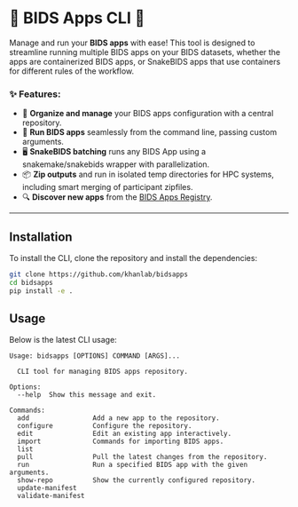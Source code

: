 # 🧠 BIDS Apps CLI 🚀

Manage and run your **BIDS apps** with ease! This tool is designed to streamline running multiple BIDS apps on your BIDS datasets, 
whether the apps are containerized BIDS apps, or SnakeBIDS apps that use containers for different rules of the workflow. 

### ✨ Features:
- 📂 **Organize and manage** your BIDS apps configuration with a central repository.
- 🏃 **Run BIDS apps** seamlessly from the command line, passing custom arguments.
- 🖥️ **SnakeBIDS batching** runs any BIDS App using a snakemake/snakebids wrapper with parallelization. 
- 📦 **Zip outputs** and run in isolated temp directories for HPC systems, including smart merging of participant zipfiles.
- 🔍 **Discover new apps** from the [BIDS Apps Registry](https://bids-apps.neuroimaging.io/).


---

## Installation

To install the CLI, clone the repository and install the dependencies:

```bash
git clone https://github.com/khanlab/bidsapps
cd bidsapps
pip install -e .
```

## Usage

Below is the latest CLI usage:

```
Usage: bidsapps [OPTIONS] COMMAND [ARGS]...

  CLI tool for managing BIDS apps repository.

Options:
  --help  Show this message and exit.

Commands:
  add                Add a new app to the repository.
  configure          Configure the repository.
  edit               Edit an existing app interactively.
  import             Commands for importing BIDS apps.
  list
  pull               Pull the latest changes from the repository.
  run                Run a specified BIDS app with the given arguments.
  show-repo          Show the currently configured repository.
  update-manifest
  validate-manifest
```
